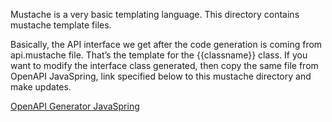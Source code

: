 Mustache is a very basic templating language. This directory contains mustache template files.

Basically, the API interface we get after the code generation is coming from api.mustache file. That’s the template for
the {{classname}} class.
If you want to modify the interface class generated, then copy the same file from OpenAPI JavaSpring, link specified
below to this mustache directory and make updates.

[OpenAPI Generator JavaSpring](https://github.com/OpenAPITools/openapi-generator/blob/master/modules/openapi-generator/src/main/resources/JavaSpring/api.mustache)
